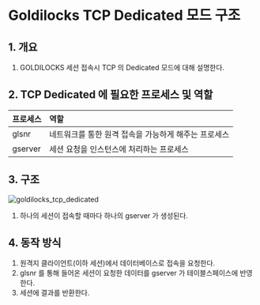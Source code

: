 # Goldilocks TCP Dedicated 모드 구조

## 1. 개요

1. GOLDILOCKS 세션 접속시 TCP 의 Dedicated 모드에 대해 설명한다.

## 2. TCP Dedicated 에 필요한 프로세스 및 역할

| 프로세스 | 역할 |
| :--      | :--  |
| glsnr    | 네트워크를 통한 원격 접속을 가능하게 해주는 프로세스 |
| gserver     | 세션 요청을 인스턴스에 처리하는 프로세스 |

## 3. 구조

![goldilocks_tcp_dedicated](https://user-images.githubusercontent.com/9734988/36958807-baea84cc-2081-11e8-8bbb-b6bcdcc71f0a.jpg)

1. 하나의 세션이 접속할 때마다 하나의 gserver 가 생성된다.


## 4. 동작 방식

1. 원격지 클라이언트(이하 세션)에서 데이터베이스로 접속을 요청한다.
2. glsnr 를 통해 들어온 세션이 요청한 데이터를 gserver 가 테이블스페이스에 반영한다.
3. 세션에 결과를 반환한다.
